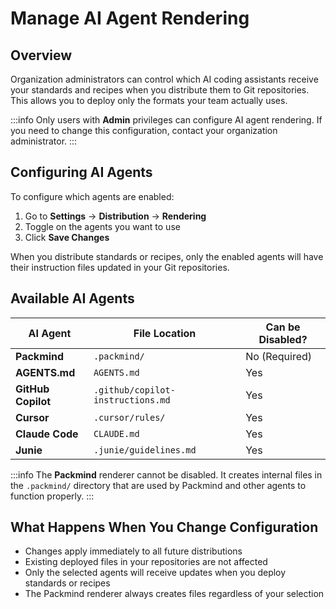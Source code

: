 # Manage AI Agent Rendering

## Overview

Organization administrators can control which AI coding assistants receive your standards and recipes when you distribute them to Git repositories. This allows you to deploy only the formats your team actually uses.

:::info
Only users with **Admin** privileges can configure AI agent rendering. If you need to change this configuration, contact your organization administrator.
:::

## Configuring AI Agents

To configure which agents are enabled:

1. Go to **Settings** → **Distribution** → **Rendering**
2. Toggle on the agents you want to use
3. Click **Save Changes**

When you distribute standards or recipes, only the enabled agents will have their instruction files updated in your Git repositories.

## Available AI Agents

| AI Agent           | File Location                     | Can be Disabled? |
| ------------------ | --------------------------------- | ---------------- |
| **Packmind**       | `.packmind/`                      | No (Required)    |
| **AGENTS.md**      | `AGENTS.md`                       | Yes              |
| **GitHub Copilot** | `.github/copilot-instructions.md` | Yes              |
| **Cursor**         | `.cursor/rules/`                  | Yes              |
| **Claude Code**    | `CLAUDE.md`                       | Yes              |
| **Junie**          | `.junie/guidelines.md`            | Yes              |

:::info
The **Packmind** renderer cannot be disabled. It creates internal files in the `.packmind/` directory that are used by Packmind and other agents to function properly.
:::

## What Happens When You Change Configuration

- Changes apply immediately to all future distributions
- Existing deployed files in your repositories are not affected
- Only the selected agents will receive updates when you deploy standards or recipes
- The Packmind renderer always creates files regardless of your selection
